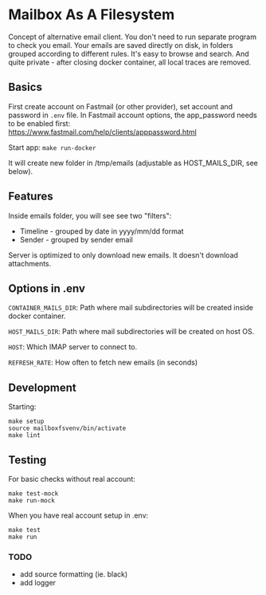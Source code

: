# Mailbox As A Filesystem

Concept of alternative email client. You don't need to run separate program to check you email. 
Your emails are saved directly on disk, in folders grouped according to different rules. 
It's easy to browse and search. And quite private - after closing docker container, all local traces are removed. 

## Basics

First create account on Fastmail (or other provider), set account and password in `.env` file.
In Fastmail account options, the app_password needs to be enabled first: https://www.fastmail.com/help/clients/apppassword.html

Start app: `make run-docker` 

It will create new folder in /tmp/emails (adjustable as HOST_MAILS_DIR, see below). 

## Features

Inside emails folder, you will see see two "filters":
* Timeline - grouped by date in yyyy/mm/dd format
* Sender - grouped by sender email

Server is optimized to only download new emails.
It doesn't download attachments.


## Options in .env

`CONTAINER_MAILS_DIR`:
Path where mail subdirectories will be created inside docker container.

`HOST_MAILS_DIR`:
Path where mail subdirectories will be created on host OS.

`HOST`:
Which IMAP server to connect to.

`REFRESH_RATE`:
How often to fetch new emails (in seconds)


## Development

Starting:

    make setup
	source mailboxfsvenv/bin/activate
	make lint

## Testing

For basic checks without real account: 

	make test-mock
	make run-mock

When you have real account setup in .env:

	make test
	make run


### TODO

- add source formatting (ie. black)
- add logger
